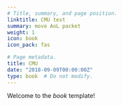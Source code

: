 ```yaml
---
# Title, summary, and page position.
linktitle: CMU test
summary: move AoL packet 
weight: 1
icon: book
icon_pack: fas

# Page metadata.
title: CMU
date: "2018-09-09T00:00:00Z"
type: book  # Do not modify.
---
```


Welcome to the _book_ template!
